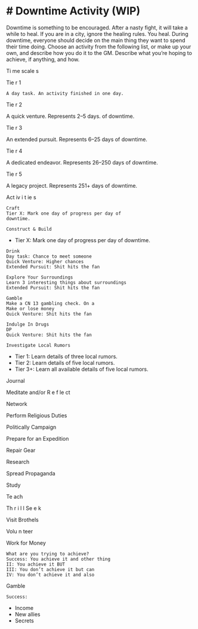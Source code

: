 # # Downtime Activity (WIP)

Downtime is something to be encouraged. After
a nasty fight, it will take a while to heal. If you are in
a city, ignore the healing rules. You heal.
During downtime, everyone should decide on the
main thing they want to spend their time doing.
Choose an activity from the following list, or make
up your own, and describe how you do it to the GM.
Describe what you’re hoping to achieve, if anything,
and how.

Ti me scale s

Tie r 1

```
A day task. An activity finished in one day.
```

Tie r 2

A quick venture. Represents 2–5 days. of
downtime.

Tie r 3

An extended pursuit. Represents 6–25 days of
downtime.

Tie r 4

A dedicated endeavor. Represents 26–250 days
of downtime.

Tie r 5

A legacy project. Represents 251+ days of
downtime.

Act iv i t ie s

```
Craft
Tier X: Mark one day of progress per day of
downtime.
```

```
Construct & Build
```

- Tier X: Mark one day of progress per day of
  downtime.

```
Drink
Day task: Chance to meet someone
Quick Venture: Higher chances
Extended Pursuit: Shit hits the fan
```

```
Explore Your Surroundings
Learn 3 interesting things about surroundings
Extended Pursuit: Shit hits the fan
```

```
Gamble
Make a CN 13 gambling check. On a
Make or lose money
Quick Venture: Shit hits the fan
```

```
Indulge In Drugs
DP
Quick Venture: Shit hits the fan
```

```
Investigate Local Rumors
```

- Tier 1: Learn details of three local rumors.
- Tier 2: Learn details of five local rumors.
- Tier 3+: Learn all available details of five local
  rumors.

Journal

Meditate and/or R e f le ct

Network

Perform Religious Duties

Politically Campaign

Prepare for an Expedition

Repair Gear

Research

Spread Propaganda

Study

Te ach

Th r i l l Se e k

Visit Brothels

Volu n teer

Work for Money

```
What are you trying to achieve?
Success: You achieve it and other thing
II: You achieve it BUT
III: You don’t achieve it but can
IV: You don’t achieve it and also
```

Gamble

```
Success:
```

- Income
- New allies
- Secrets
